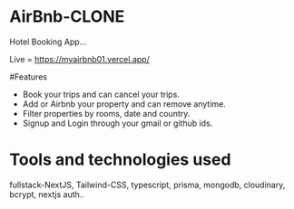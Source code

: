 # AirBnb-CLONE
Hotel Booking App...

Live = https://myairbnb01.vercel.app/

#Features 
- Book your trips and can cancel your trips.
- Add or Airbnb your property and can remove anytime.
- Filter properties by rooms, date and country.
- Signup and Login through your gmail or github ids. 

# Tools and technologies used 
fullstack-NextJS, Tailwind-CSS, typescript, prisma, mongodb, cloudinary, bcrypt, nextjs auth..
